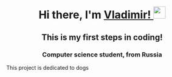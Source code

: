 <h1 align="center">
Hi there, I'm <a href="https://github.com/RybalchenkoV4" target="_blank">Vladimir!
</a>
<img src="https://github.com/blackcater/blackcater/raw/main/images/Hi.gif" height="32"/>
</h1>
<h2 align="center">
This is my first steps in coding!
</h2>
<h3 align="center">Computer science student,  from Russia</h3>
<p>This project is dedicated to dogs</p>